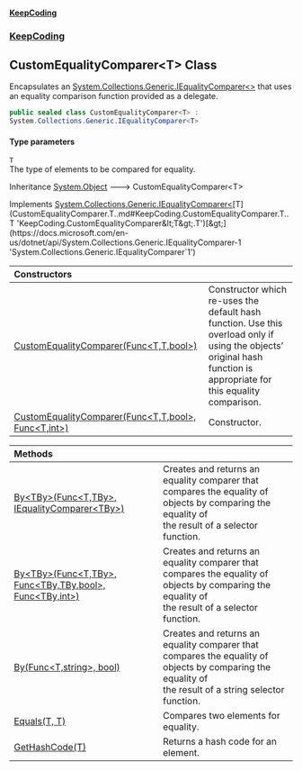 #### [KeepCoding](index.md 'index')
### [KeepCoding](KeepCoding.md 'KeepCoding')
## CustomEqualityComparer&lt;T&gt; Class
Encapsulates an [System.Collections.Generic.IEqualityComparer&lt;&gt;](https://docs.microsoft.com/en-us/dotnet/api/System.Collections.Generic.IEqualityComparer-1 'System.Collections.Generic.IEqualityComparer`1') that uses an equality comparison function provided as a delegate.  
```csharp
public sealed class CustomEqualityComparer<T> :
System.Collections.Generic.IEqualityComparer<T>
```
#### Type parameters
<a name='KeepCoding.CustomEqualityComparer.T..T'></a>
`T`  
The type of elements to be compared for equality.
  

Inheritance [System.Object](https://docs.microsoft.com/en-us/dotnet/api/System.Object 'System.Object') &#129106; CustomEqualityComparer&lt;T&gt;  

Implements [System.Collections.Generic.IEqualityComparer&lt;](https://docs.microsoft.com/en-us/dotnet/api/System.Collections.Generic.IEqualityComparer-1 'System.Collections.Generic.IEqualityComparer`1')[T](CustomEqualityComparer.T..md#KeepCoding.CustomEqualityComparer.T..T 'KeepCoding.CustomEqualityComparer&lt;T&gt;.T')[&gt;](https://docs.microsoft.com/en-us/dotnet/api/System.Collections.Generic.IEqualityComparer-1 'System.Collections.Generic.IEqualityComparer`1')  

| Constructors | |
| :--- | :--- |
| [CustomEqualityComparer(Func&lt;T,T,bool&gt;)](CustomEqualityComparer.T...ctor.zRNbCsfQNltM9Kin.3QMNg.md 'KeepCoding.CustomEqualityComparer&lt;T&gt;.CustomEqualityComparer(System.Func&lt;T,T,bool&gt;)') | Constructor which re-uses the default hash function. Use this overload only if using the objects’ original hash function is appropriate for this equality comparison. |
| [CustomEqualityComparer(Func&lt;T,T,bool&gt;, Func&lt;T,int&gt;)](CustomEqualityComparer.T...ctor.1DeLBnL6MlzHx2hEdcJIsw.md 'KeepCoding.CustomEqualityComparer&lt;T&gt;.CustomEqualityComparer(System.Func&lt;T,T,bool&gt;, System.Func&lt;T,int&gt;)') | Constructor.<br/> |

| Methods | |
| :--- | :--- |
| [By&lt;TBy&gt;(Func&lt;T,TBy&gt;, IEqualityComparer&lt;TBy&gt;)](CustomEqualityComparer.T..By.BvAhc9LvZ8DD6tupa.e.1w.md 'KeepCoding.CustomEqualityComparer&lt;T&gt;.By&lt;TBy&gt;(System.Func&lt;T,TBy&gt;, System.Collections.Generic.IEqualityComparer&lt;TBy&gt;)') | Creates and returns an equality comparer that compares the equality of objects by comparing the equality of<br/>the result of a selector function. |
| [By&lt;TBy&gt;(Func&lt;T,TBy&gt;, Func&lt;TBy,TBy,bool&gt;, Func&lt;TBy,int&gt;)](CustomEqualityComparer.T..By.NaY.MTgBmizkuXKs0A0duQ.md 'KeepCoding.CustomEqualityComparer&lt;T&gt;.By&lt;TBy&gt;(System.Func&lt;T,TBy&gt;, System.Func&lt;TBy,TBy,bool&gt;, System.Func&lt;TBy,int&gt;)') | Creates and returns an equality comparer that compares the equality of objects by comparing the equality of<br/>the result of a selector function.<br/> |
| [By(Func&lt;T,string&gt;, bool)](CustomEqualityComparer.T..By.mGGGKKXYFT0qFP1fyl58tA.md 'KeepCoding.CustomEqualityComparer&lt;T&gt;.By(System.Func&lt;T,string&gt;, bool)') | Creates and returns an equality comparer that compares the equality of objects by comparing the equality of<br/>the result of a string selector function.<br/> |
| [Equals(T, T)](CustomEqualityComparer.T..Equals.N.IRQTXiCfMCX9rGT+TsEw.md 'KeepCoding.CustomEqualityComparer&lt;T&gt;.Equals(T, T)') | Compares two elements for equality.<br/> |
| [GetHashCode(T)](CustomEqualityComparer.T..GetHashCode.mi65Yfvamjf2XDKqVTmyxg.md 'KeepCoding.CustomEqualityComparer&lt;T&gt;.GetHashCode(T)') | Returns a hash code for an element.<br/> |
